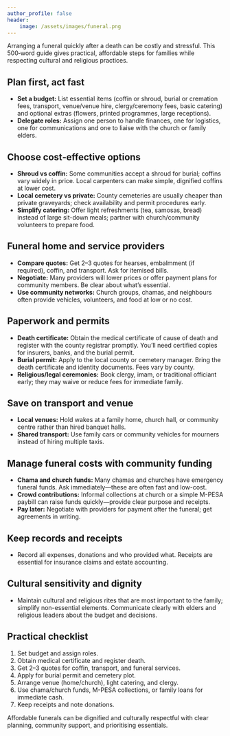 ```yaml
---
author_profile: false
header:
    image: /assets/images/funeral.png
---
```


Arranging a funeral quickly after a death can be costly and stressful. This 500‑word guide gives practical, affordable steps for families while respecting cultural and religious practices.

## Plan first, act fast
- **Set a budget:** List essential items (coffin or shroud, burial or cremation fees, transport, venue/venue hire, clergy/ceremony fees, basic catering) and optional extras (flowers, printed programmes, large receptions).  
- **Delegate roles:** Assign one person to handle finances, one for logistics, one for communications and one to liaise with the church or family elders.

## Choose cost‑effective options
- **Shroud vs coffin:** Some communities accept a shroud for burial; coffins vary widely in price. Local carpenters can make simple, dignified coffins at lower cost.  
- **Local cemetery vs private:** County cemeteries are usually cheaper than private graveyards; check availability and permit procedures early.  
- **Simplify catering:** Offer light refreshments (tea, samosas, bread) instead of large sit-down meals; partner with church/community volunteers to prepare food.

## Funeral home and service providers
- **Compare quotes:** Get 2–3 quotes for hearses, embalmment (if required), coffin, and transport. Ask for itemised bills.  
- **Negotiate:** Many providers will lower prices or offer payment plans for community members. Be clear about what’s essential.  
- **Use community networks:** Church groups, chamas, and neighbours often provide vehicles, volunteers, and food at low or no cost.

## Paperwork and permits
- **Death certificate:** Obtain the medical certificate of cause of death and register with the county registrar promptly. You’ll need certified copies for insurers, banks, and the burial permit.  
- **Burial permit:** Apply to the local county or cemetery manager. Bring the death certificate and identity documents. Fees vary by county.  
- **Religious/legal ceremonies:** Book clergy, imam, or traditional officiant early; they may waive or reduce fees for immediate family.

## Save on transport and venue
- **Local venues:** Hold wakes at a family home, church hall, or community centre rather than hired banquet halls.  
- **Shared transport:** Use family cars or community vehicles for mourners instead of hiring multiple taxis.

## Manage funeral costs with community funding
- **Chama and church funds:** Many chamas and churches have emergency funeral funds. Ask immediately—these are often fast and low-cost.  
- **Crowd contributions:** Informal collections at church or a simple M-PESA paybill can raise funds quickly—provide clear purpose and receipts.  
- **Pay later:** Negotiate with providers for payment after the funeral; get agreements in writing.

## Keep records and receipts
- Record all expenses, donations and who provided what. Receipts are essential for insurance claims and estate accounting.

## Cultural sensitivity and dignity
- Maintain cultural and religious rites that are most important to the family; simplify non-essential elements. Communicate clearly with elders and religious leaders about the budget and decisions.

## Practical checklist
1. Set budget and assign roles.  
2. Obtain medical certificate and register death.  
3. Get 2–3 quotes for coffin, transport, and funeral services.  
4. Apply for burial permit and cemetery plot.  
5. Arrange venue (home/church), light catering, and clergy.  
6. Use chama/church funds, M-PESA collections, or family loans for immediate cash.  
7. Keep receipts and note donations.

Affordable funerals can be dignified and culturally respectful with clear planning, community support, and prioritising essentials.
